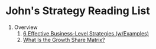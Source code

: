 # John's Strategy Reading List

1. Overview
    1. [6 Effective Business-Level Strategies (w/Examples)](https://www.kippy.cloud/post/business-level-strategies)
    1. [What Is the Growth Share Matrix?](https://www.bcg.com/about/overview/our-history/growth-share-matrix)